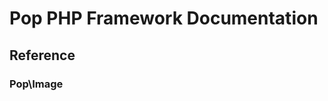 Pop PHP Framework Documentation
===============================

Reference
---------

### Pop\Image
